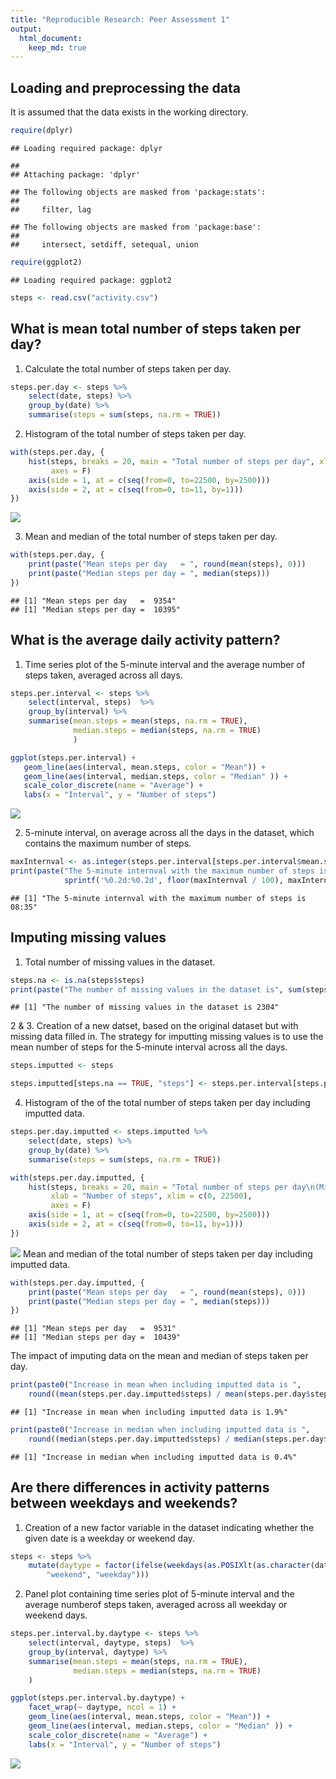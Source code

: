 ```yaml
---
title: "Reproducible Research: Peer Assessment 1"
output: 
  html_document:
    keep_md: true
---
```



## Loading and preprocessing the data

It is assumed that the data exists in the working directory. 


```r
require(dplyr)
```

```
## Loading required package: dplyr
```

```
## 
## Attaching package: 'dplyr'
```

```
## The following objects are masked from 'package:stats':
## 
##     filter, lag
```

```
## The following objects are masked from 'package:base':
## 
##     intersect, setdiff, setequal, union
```

```r
require(ggplot2)
```

```
## Loading required package: ggplot2
```

```r
steps <- read.csv("activity.csv")
```

## What is mean total number of steps taken per day?

1. Calculate the total number of steps taken per day.


```r
steps.per.day <- steps %>%
    select(date, steps) %>%
    group_by(date) %>%
    summarise(steps = sum(steps, na.rm = TRUE))
```

2. Histogram of the total number of steps taken per day.


```r
with(steps.per.day, {
    hist(steps, breaks = 20, main = "Total number of steps per day", xlab = "Number of steps", xlim = c(0, 22500),
         axes = F)
    axis(side = 1, at = c(seq(from=0, to=22500, by=2500)))
    axis(side = 2, at = c(seq(from=0, to=11, by=1)))
})
```

![](PA1_template_files/figure-html/unnamed-chunk-3-1.png)<!-- -->

3. Mean and median of the total number of steps taken per day.


```r
with(steps.per.day, {
    print(paste("Mean steps per day   = ", round(mean(steps), 0)))
    print(paste("Median steps per day = ", median(steps)))
})
```

```
## [1] "Mean steps per day   =  9354"
## [1] "Median steps per day =  10395"
```

## What is the average daily activity pattern?

1. Time series plot of the 5-minute interval and the average number of steps taken, averaged across all days.


```r
steps.per.interval <- steps %>%
    select(interval, steps)  %>%
    group_by(interval) %>%
    summarise(mean.steps = mean(steps, na.rm = TRUE),
              median.steps = median(steps, na.rm = TRUE)
              )

ggplot(steps.per.interval) +
   geom_line(aes(interval, mean.steps, color = "Mean")) + 
   geom_line(aes(interval, median.steps, color = "Median" )) +
   scale_color_discrete(name = "Average") +
   labs(x = "Interval", y = "Number of steps")
```

![](PA1_template_files/figure-html/unnamed-chunk-5-1.png)<!-- -->

2. 5-minute interval, on average across all the days in the dataset, which contains the maximum number of steps.


```r
maxInternval <- as.integer(steps.per.interval[steps.per.interval$mean.steps == max(steps.per.interval$mean.steps),"interval"])
print(paste("The 5-minute internval with the maximum number of steps is", 
            sprintf('%0.2d:%0.2d', floor(maxInternval / 100), maxInternval %% 100)))
```

```
## [1] "The 5-minute internval with the maximum number of steps is 08:35"
```

## Imputing missing values

1. Total number of missing values in the dataset.


```r
steps.na <- is.na(steps$steps)
print(paste("The number of missing values in the dataset is", sum(steps.na)))
```

```
## [1] "The number of missing values in the dataset is 2304"
```

2 & 3. Creation of a new datset, based on the original dataset but with missing data filled in. The strategy for imputting missing values is to use the mean number of steps for the 5-minute interval across all the days.


```r
steps.imputted <- steps 

steps.imputted[steps.na == TRUE, "steps"] <- steps.per.interval[steps.per.interval$interval == steps[steps.na == TRUE, "interval"],"mean.steps"]
```

4. Histogram of the of the total number of steps taken per day including imputted data.


```r
steps.per.day.imputted <- steps.imputted %>%
    select(date, steps) %>%
    group_by(date) %>%
    summarise(steps = sum(steps, na.rm = TRUE))

with(steps.per.day.imputted, {
    hist(steps, breaks = 20, main = "Total number of steps per day\n(Missing data imputted using mean steps per interval)", 
         xlab = "Number of steps", xlim = c(0, 22500),
         axes = F)
    axis(side = 1, at = c(seq(from=0, to=22500, by=2500)))
    axis(side = 2, at = c(seq(from=0, to=11, by=1)))
})
```

![](PA1_template_files/figure-html/unnamed-chunk-9-1.png)<!-- -->
Mean and median of the total number of steps taken per day including imputted data.


```r
with(steps.per.day.imputted, {
    print(paste("Mean steps per day   = ", round(mean(steps), 0)))
    print(paste("Median steps per day = ", median(steps)))
})
```

```
## [1] "Mean steps per day   =  9531"
## [1] "Median steps per day =  10439"
```

The impact of imputing data on the mean and median of steps taken per day.


```r
print(paste0("Increase in mean when including imputted data is ",
    round((mean(steps.per.day.imputted$steps) / mean(steps.per.day$steps) - 1) * 100, 1), "%"))
```

```
## [1] "Increase in mean when including imputted data is 1.9%"
```

```r
print(paste0("Increase in median when including imputted data is ",
    round((median(steps.per.day.imputted$steps) / median(steps.per.day$steps) - 1) * 100, 1), "%"))
```

```
## [1] "Increase in median when including imputted data is 0.4%"
```

## Are there differences in activity patterns between weekdays and weekends?

1. Creation of a new factor variable in the dataset indicating whether the given date is a weekday or weekend day.


```r
steps <- steps %>%
    mutate(daytype = factor(ifelse(weekdays(as.POSIXlt(as.character(date))) %in% c("Saturday", "Sunday"), 
        "weekend", "weekday")))
```

2. Panel plot containing  time series plot of 5-minute interval and the average numberof steps taken, averaged across all weekday or weekend days.


```r
steps.per.interval.by.daytype <- steps %>%
    select(interval, daytype, steps)  %>%
    group_by(interval, daytype) %>%
    summarise(mean.steps = mean(steps, na.rm = TRUE),
              median.steps = median(steps, na.rm = TRUE)
    )

ggplot(steps.per.interval.by.daytype) +
    facet_wrap(~ daytype, ncol = 1) + 
    geom_line(aes(interval, mean.steps, color = "Mean")) + 
    geom_line(aes(interval, median.steps, color = "Median" )) +
    scale_color_discrete(name = "Average") + 
    labs(x = "Interval", y = "Number of steps")
```

![](PA1_template_files/figure-html/unnamed-chunk-13-1.png)<!-- -->
